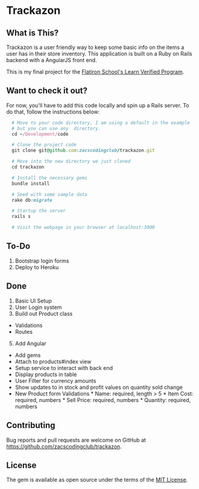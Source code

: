 # Trackazon

## What is This?

Trackazon is a user friendly way to keep some basic info on the items a user has in their store inventory.  This application is built on a Ruby on Rails backend with a AngularJS front end.

This is my final project for the [Flatiron School's Learn Verified Program](http://learn.co/with/zacscodingclub).

## Want to check it out?
For now, you'll have to add this code locally and spin up a Rails server.  To do that, follow the instructions below:

```ruby
  # Move to your code directory, I am using a default in the example
  # but you can use any  directory.
  cd ~/Development/code

  # Clone the project code
  git clone git@github.com:zacscodingclub/trackazon.git

  # Move into the new directory we just cloned
  cd trackazon

  # Install the necessary gems
  bundle install

  # Seed with some sample data
  rake db:migrate

  # Startup the server
  rails s

  # Visit the webpage in your browser at localhost:3000
```

## To-Do
1. Bootstrap login forms
2. Deploy to Heroku

## Done
1. Basic UI Setup
2. User Login system
3. Build out Product class
  *  Validations
  *  Routes

5. Add Angular
  *  Add gems
  *  Attach to products#index view
  *  Setup service to interact with back end
  *  Display products in table
  *  User Filter for currency amounts
  *  Show updates to in stock and profit values on quantity sold change
  *  New Product form Validations
    *  Name: required, length > 5
    *  Item Cost: required, numbers
    *  Sell Price: required, numbers
    *  Quantity: required, numbers

## Contributing

Bug reports and pull requests are welcome on GitHub at https://github.com/zacscodingclub/trackazon.


## License

The gem is available as open source under the terms of the [MIT License](http://opensource.org/licenses/MIT).
